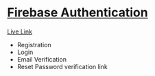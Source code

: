 # [Firebase Authentication](https://firebase-authentication1.netlify.app/)

[Live Link](https://firebase-authentication1.netlify.app/)

* Registration
* Login
* Email Verification
* Reset Password verification link
